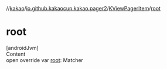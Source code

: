 //[kakao](../../../index.md)/[io.github.kakaocup.kakao.pager2](../index.md)/[KViewPagerItem](index.md)/[root](root.md)



# root  
[androidJvm]  
Content  
open override var [root](root.md): Matcher<Root>  



